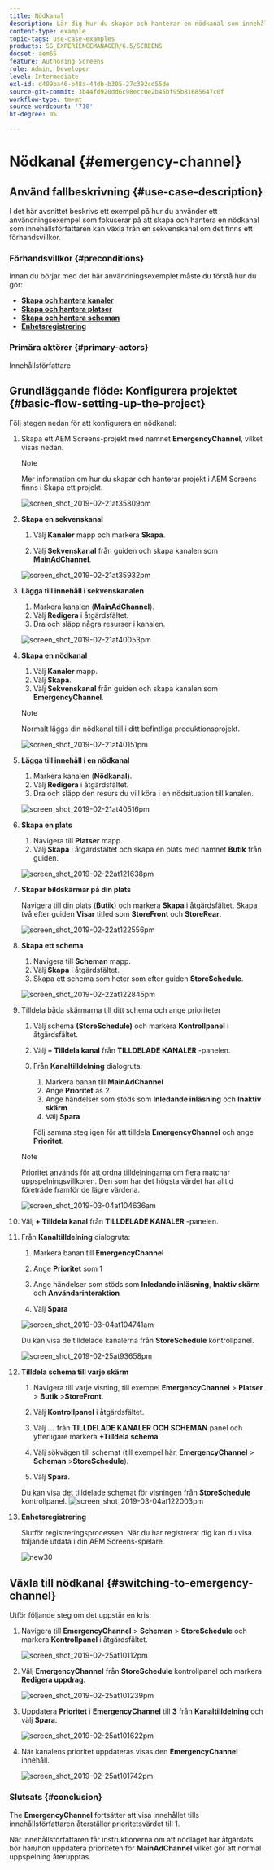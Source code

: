 ```yaml
---
title: Nödkanal
description: Lär dig hur du skapar och hanterar en nödkanal som innehållsförfattaren kan växla från en sekvenskanal om det finns ett förhandsvillkor.
content-type: example
topic-tags: use-case-examples
products: SG_EXPERIENCEMANAGER/6.5/SCREENS
docset: aem65
feature: Authoring Screens
role: Admin, Developer
level: Intermediate
exl-id: d409ba46-b48a-44db-b305-27c392cd55de
source-git-commit: 3b44fd920dd6c98ecc0e2b45bf95b81685647c0f
workflow-type: tm+mt
source-wordcount: '710'
ht-degree: 0%

---
```


# Nödkanal {#emergency-channel}

## Använd fallbeskrivning {#use-case-description}

I det här avsnittet beskrivs ett exempel på hur du använder ett användningsexempel som fokuserar på att skapa och hantera en nödkanal som innehållsförfattaren kan växla från en sekvenskanal om det finns ett förhandsvillkor.

### Förhandsvillkor {#preconditions}

Innan du börjar med det här användningsexemplet måste du förstå hur du gör:

* **[Skapa och hantera kanaler](managing-channels.md)**
* **[Skapa och hantera platser](managing-locations.md)**
* **[Skapa och hantera scheman](managing-schedules.md)**
* **[Enhetsregistrering](device-registration.md)**

### Primära aktörer {#primary-actors}

Innehållsförfattare

## Grundläggande flöde: Konfigurera projektet {#basic-flow-setting-up-the-project}

Följ stegen nedan för att konfigurera en nödkanal:

1. Skapa ett AEM Screens-projekt med namnet **EmergencyChannel**, vilket visas nedan.

   >[!NOTE]
   >Mer information om hur du skapar och hanterar projekt i AEM Screens finns i Skapa ett projekt.

   ![screen_shot_2019-02-21at35809pm](assets/screen_shot_2019-02-21at35809pm.png)

1. **Skapa en sekvenskanal**

   1. Välj **Kanaler** mapp och markera **Skapa**.

   1. Välj **Sekvenskanal** från guiden och skapa kanalen som **MainAdChannel**.

   ![screen_shot_2019-02-21at35932pm](assets/screen_shot_2019-02-21at35932pm.png)

1. **Lägga till innehåll i sekvenskanalen**

   1. Markera kanalen (**MainAdChannel**).
   1. Välj **Redigera** i åtgärdsfältet.
   1. Dra och släpp några resurser i kanalen.

   ![screen_shot_2019-02-21at40053pm](assets/screen_shot_2019-02-21at40053pm.png)

1. **Skapa en nödkanal**

   1. Välj **Kanaler** mapp.
   1. Välj **Skapa**.
   1. Välj **Sekvenskanal** från guiden och skapa kanalen som **EmergencyChannel**.

   >[!NOTE]
   >
   >Normalt läggs din nödkanal till i ditt befintliga produktionsprojekt.

   ![screen_shot_2019-02-21at40151pm](assets/screen_shot_2019-02-21at40151pm.png)

1. **Lägga till innehåll i en nödkanal**

   1. Markera kanalen (**Nödkanal)**.
   1. Välj **Redigera** i åtgärdsfältet.
   1. Dra och släpp den resurs du vill köra i en nödsituation till kanalen.

   ![screen_shot_2019-02-21at40516pm](assets/screen_shot_2019-02-21at40516pm.png)

1. **Skapa en plats**

   1. Navigera till **Platser** mapp.
   1. Välj **Skapa** i åtgärdsfältet och skapa en plats med namnet **Butik** från guiden.

   ![screen_shot_2019-02-22at121638pm](assets/screen_shot_2019-02-22at121638pm.png)

1. **Skapar bildskärmar på din plats**

   Navigera till din plats (**Butik**) och markera **Skapa** i åtgärdsfältet. Skapa två efter guiden **Visar** titled som **StoreFront** och **StoreRear**.

   ![screen_shot_2019-02-22at122556pm](assets/screen_shot_2019-02-22at122556pm.png)

1. **Skapa ett schema**

   1. Navigera till **Scheman** mapp.
   1. Välj **Skapa** i åtgärdsfältet.
   1. Skapa ett schema som heter som efter guiden **StoreSchedule**.

   ![screen_shot_2019-02-22at122845pm](assets/screen_shot_2019-02-22at122845pm.png)

1. Tilldela båda skärmarna till ditt schema och ange prioriteter

   1. Välj schema **(StoreSchedule)** och markera **Kontrollpanel** i åtgärdsfältet.

   1. Välj **+ Tilldela kanal** från **TILLDELADE KANALER** -panelen.

   1. Från **Kanaltilldelning** dialogruta:

      1. Markera banan till **MainAdChannel**
      1. Ange **Prioritet** as 2
      1. Ange händelser som stöds som **Inledande inläsning** och **Inaktiv skärm**.
      1. Välj **Spara**

      Följ samma steg igen för att tilldela **EmergencyChannel** och ange **Prioritet**.

   >[!NOTE]
   >
   >Prioritet används för att ordna tilldelningarna om flera matchar uppspelningsvillkoren. Den som har det högsta värdet har alltid företräde framför de lägre värdena.

   ![screen_shot_2019-03-04at104636am](assets/screen_shot_2019-03-04at104636am.png)

1. Välj **+ Tilldela kanal** från **TILLDELADE KANALER** -panelen.

1. Från **Kanaltilldelning** dialogruta:

   1. Markera banan till **EmergencyChannel**
   1. Ange **Prioritet** som 1

   1. Ange händelser som stöds som **Inledande inläsning**, **Inaktiv skärm** och **Användarinteraktion**

   1. Välj **Spara**

   ![screen_shot_2019-03-04at104741am](assets/screen_shot_2019-03-04at104741am.png)

   Du kan visa de tilldelade kanalerna från **StoreSchedule** kontrollpanel.

   ![screen_shot_2019-02-25at93658pm](assets/screen_shot_2019-02-25at93658pm.png)

1. **Tilldela schema till varje skärm**

   1. Navigera till varje visning, till exempel **EmergencyChannel** > **Platser** > **Butik** >**StoreFront**.

   1. Välj **Kontrollpanel** i åtgärdsfältet.
   1. Välj **...** från **TILLDELADE KANALER OCH SCHEMAN** panel och ytterligare markera **+Tilldela schema**.

   1. Välj sökvägen till schemat (till exempel här, **EmergencyChannel** > **Scheman** >**StoreSchedule**).

   1. Välj **Spara**.

   Du kan visa det tilldelade schemat för visningen från **StoreSchedule** kontrollpanel.
   ![screen_shot_2019-03-04at122003pm](assets/screen_shot_2019-03-04at122003pm.png)

1. **Enhetsregistrering**

   Slutför registreringsprocessen. När du har registrerat dig kan du visa följande utdata i din AEM Screens-spelare.

   ![new30](assets/new30.gif)

## Växla till nödkanal {#switching-to-emergency-channel}

Utför följande steg om det uppstår en kris:

1. Navigera till **EmergencyChannel** > **Scheman** > **StoreSchedule** och markera **Kontrollpanel** i åtgärdsfältet.

   ![screen_shot_2019-02-25at10112pm](assets/screen_shot_2019-02-25at101112pm.png)

1. Välj **EmergencyChannel** från **StoreSchedule** kontrollpanel och markera **Redigera uppdrag**.

   ![screen_shot_2019-02-25at101239pm](assets/screen_shot_2019-02-25at101239pm.png)

1. Uppdatera **Prioritet** i **EmergencyChannel** till **3** från **Kanaltilldelning** och välj **Spara**.

   ![screen_shot_2019-02-25at101622pm](assets/screen_shot_2019-02-25at101622pm.png)

1. När kanalens prioritet uppdateras visas den **EmergencyChannel** innehåll.

   ![screen_shot_2019-02-25at101742pm](assets/screen_shot_2019-02-25at101742pm.png)

### Slutsats {#conclusion}

The **EmergencyChannel** fortsätter att visa innehållet tills innehållsförfattaren återställer prioritetsvärdet till 1.

När innehållsförfattaren får instruktionerna om att nödläget har åtgärdats bör han/hon uppdatera prioriteten för **MainAdChannel** vilket gör att normal uppspelning återupptas.
